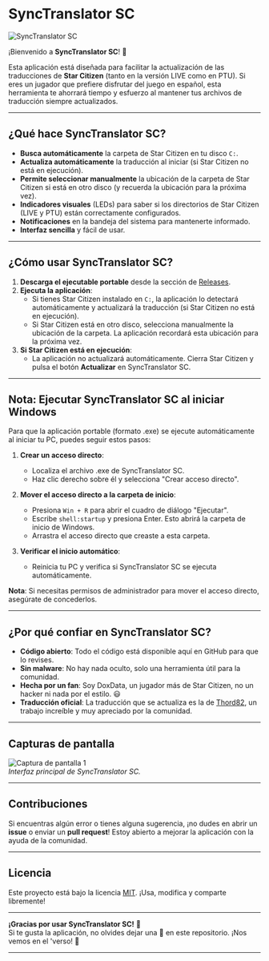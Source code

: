 
# SyncTranslator SC

![SyncTranslator SC](https://github.com/user-attachments/assets/f0a71d26-1434-4fcf-b95b-5f9bd004ab92)

¡Bienvenido a **SyncTranslator SC**! 🌌

Esta aplicación está diseñada para facilitar la actualización de las traducciones de **Star Citizen** (tanto en la versión LIVE como en PTU). Si eres un jugador que prefiere disfrutar del juego en español, esta herramienta te ahorrará tiempo y esfuerzo al mantener tus archivos de traducción siempre actualizados.

---

## ¿Qué hace SyncTranslator SC?

- **Busca automáticamente** la carpeta de Star Citizen en tu disco `C:`.
- **Actualiza automáticamente** la traducción al iniciar (si Star Citizen no está en ejecución).
- **Permite seleccionar manualmente** la ubicación de la carpeta de Star Citizen si está en otro disco (y recuerda la ubicación para la próxima vez).
- **Indicadores visuales** (LEDs) para saber si los directorios de Star Citizen (LIVE y PTU) están correctamente configurados.
- **Notificaciones** en la bandeja del sistema para mantenerte informado.
- **Interfaz sencilla** y fácil de usar.

---

## ¿Cómo usar SyncTranslator SC?

1. **Descarga el ejecutable portable** desde la sección de [Releases](https://github.com/DoxData/SyncTranslator_SC/releases).
2. **Ejecuta la aplicación**:
   - Si tienes Star Citizen instalado en `C:`, la aplicación lo detectará automáticamente y actualizará la traducción (si Star Citizen no está en ejecución).
   - Si Star Citizen está en otro disco, selecciona manualmente la ubicación de la carpeta. La aplicación recordará esta ubicación para la próxima vez.
3. **Si Star Citizen está en ejecución**:
   - La aplicación no actualizará automáticamente. Cierra Star Citizen y pulsa el botón **Actualizar** en SyncTranslator SC.

---

## Nota: Ejecutar SyncTranslator SC al iniciar Windows

Para que la aplicación portable (formato .exe) se ejecute automáticamente al iniciar tu PC, puedes seguir estos pasos:

1. **Crear un acceso directo**:
   - Localiza el archivo .exe de SyncTranslator SC.
   - Haz clic derecho sobre él y selecciona "Crear acceso directo".

2. **Mover el acceso directo a la carpeta de inicio**:
   - Presiona `Win + R` para abrir el cuadro de diálogo "Ejecutar".
   - Escribe `shell:startup` y presiona Enter. Esto abrirá la carpeta de inicio de Windows.
   - Arrastra el acceso directo que creaste a esta carpeta.

3. **Verificar el inicio automático**:
   - Reinicia tu PC y verifica si SyncTranslator SC se ejecuta automáticamente.

**Nota**: Si necesitas permisos de administrador para mover el acceso directo, asegúrate de concederlos.

---

## ¿Por qué confiar en SyncTranslator SC?

- **Código abierto**: Todo el código está disponible aquí en GitHub para que lo revises.
- **Sin malware**: No hay nada oculto, solo una herramienta útil para la comunidad.
- **Hecha por un fan**: Soy DoxData, un jugador más de Star Citizen, no un hacker ni nada por el estilo. 😃
- **Traducción oficial**: La traducción que se actualiza es la de [Thord82](https://github.com/Thord82/Star_citizen_ES), un trabajo increíble y muy apreciado por la comunidad.

---

## Capturas de pantalla

![Captura de pantalla 1](https://via.placeholder.com/600x400)  
*Interfaz principal de SyncTranslator SC.*

---

## Contribuciones

Si encuentras algún error o tienes alguna sugerencia, ¡no dudes en abrir un **issue** o enviar un **pull request**! Estoy abierto a mejorar la aplicación con la ayuda de la comunidad.

---

## Licencia

Este proyecto está bajo la licencia [MIT](LICENSE). ¡Usa, modifica y comparte libremente!

---

**¡Gracias por usar SyncTranslator SC!** 🚀  
Si te gusta la aplicación, no olvides dejar una 🌟 en este repositorio. ¡Nos vemos en el 'verso! 🌌

---
